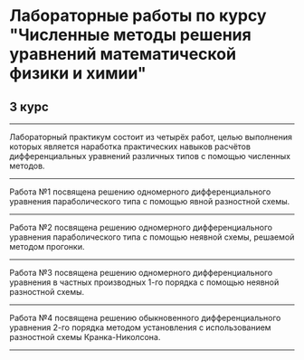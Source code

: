 # Лабораторные работы по курсу "Численные методы решения уравнений математической физики и химии"
## 3 курс

***

Лабораторный практикум состоит из четырёх работ, целью выполнения которых является наработка практических навыков расчётов дифференциальных уравнений различных типов с помощью численных методов. 

---

Работа №1 посвящена решению одномерного дифференциального уравнения параболического типа с помощью явной разностной схемы.

---

Работа №2 посвящена решению одномерного дифференциального уравнения параболического типа с помощью неявной схемы, решаемой методом прогонки.

---

Работа №3 посвящена решению одномерного дифференциального уравнения в частных производных 1-го порядка с помощью неявной разностной схемы.

---

Работа №4 посвящена решению обыкновенного дифференциального уравнения 2-го порядка методом установления с использованием разностной схемы Кранка-Николсона.

***
